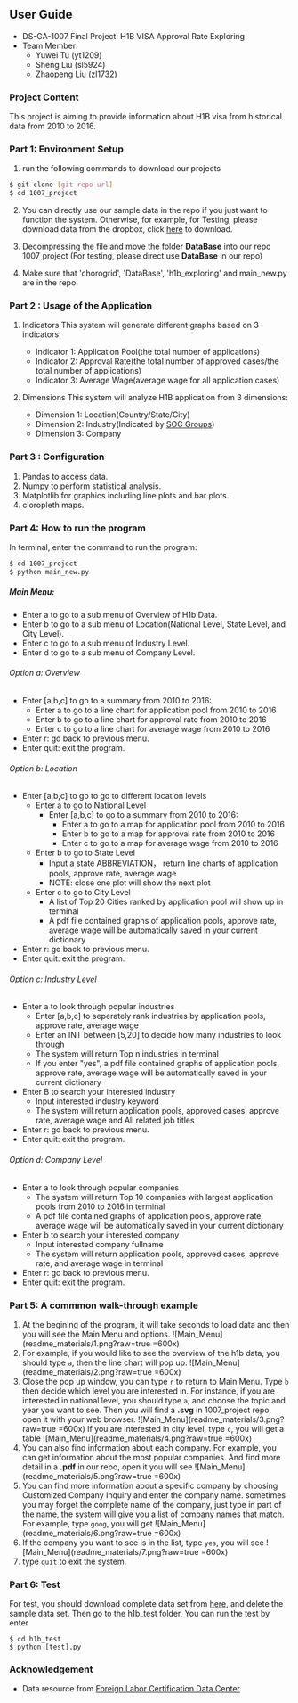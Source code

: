 ## User Guide
- DS-GA-1007  Final Project: H1B VISA Approval Rate Exploring
- Team Member:
  - Yuwei Tu (yt1209)
  - Sheng Liu (sl5924)
  - Zhaopeng Liu (zl1732)


### Project Content
This project is aiming to provide information about H1B visa from historical data from 2010 to 2016. 


### Part 1: Environment Setup
1. run the following commands to download our projects
``` sh
$ git clone [git-repo-url]
$ cd 1007_project
```

2. You can directly use our sample data in the repo if you just want to function the system. Otherwise, for example, for Testing, please download data from the dropbox, click [here](https://www.dropbox.com/sh/lk7ec8gjanuwnhk/AADyjXYQw-8imLqCsw3N8PZaa?dl=0)
to download.

4. Decompressing the file and move the folder **DataBase** into our repo 1007_project (For testing, please direct use **DataBase** in our repo)

5. Make sure that 'chorogrid', 'DataBase', 'h1b_exploring' and main_new.py are in the repo.


### Part 2 : Usage of the Application

1. Indicators
This system will generate different graphs based on 3 indicators:

    * Indicator 1: Application Pool(the total number of applications)
    * Indicator 2: Approval Rate(the total number of approved cases/the total number of applications)
    * Indicator 3: Average Wage(average wage for all application cases)

2. Dimensions
This system will analyze H1B application from 3 dimensions:

    * Dimension 1: Location(Country/State/City)
    * Dimension 2: Industry(Indicated by [SOC Groups](/http://www.bls.gov/soc/major_groups.htm))
    * Dimension 3: Company

### Part 3 : Configuration

1. Pandas to access data.
2. Numpy to perform statistical analysis.
3. Matplotlib for graphics including line plots and bar plots.
4. cloropleth maps.

### Part 4: How to run the program

In terminal, enter the command to run the program:

``` sh
$ cd 1007_project
$ python main_new.py
```

##### Main Menu:

- Enter a to go to a sub menu of Overview of H1b Data.
- Enter b to go to a sub menu of Location(National Level, State Level, and City Level).
- Enter c to go to a sub menu of Industry Level.
- Enter d to go to a sub menu of Company Level.


###### Option a: Overview
- Enter [a,b,c] to go to a summary from 2010 to 2016:
  - Enter a to go to a line chart for application pool from 2010 to 2016
  - Enter b to go to a line chart for approval rate from 2010 to 2016
  - Enter c to go to a line chart for average wage from 2010 to 2016
- Enter r: go back to previous menu.
- Enter quit: exit the program.


###### Option b: Location
- Enter [a,b,c] to go to go to different location levels
  - Enter a to go to National Level
    + Enter [a,b,c] to go to a summary from 2010 to 2016:
      * Enter a to go to a map for application pool from 2010 to 2016
      * Enter b to go to a map for approval rate from 2010 to 2016
      * Enter c to go to a map for average wage from 2010 to 2016
  - Enter b to go to State Level
    + Input a state ABBREVIATION， return line charts of application pools, approve rate, average wage
    + NOTE: close one plot will show the next plot
  - Enter c to go to City Level
    + A list of Top 20 Cities ranked by application pool will show up in terminal
    + A pdf file contained graphs of application pools, approve rate, average wage will be automatically saved in your current dictionary
- Enter r: go back to previous menu.
- Enter quit: exit the program.


###### Option c: Industry Level

- Enter a to look through popular industries
  + Enter [a,b,c] to seperately rank industries by application pools, approve rate, average wage
  + Enter an INT between [5,20] to decide how many industries to look through
  + The system will return Top n industries in terminal
  + If you enter "yes", a pdf file contained graphs of application pools, approve rate, average wage will be automatically saved in your current dictionary
- Enter B to search your interested industry
  + Input interested industry keyword
  + The system will return application pools, approved cases, approve rate, average wage and All related job titles
- Enter r: go back to previous menu.
- Enter quit: exit the program.

###### Option d: Company Level
- Enter a to look through popular companies
  + The system will return Top 10 companies with largest application pools from 2010 to 2016 in terminal
  + A pdf file contained graphs of application pools, approve rate, average wage will be automatically saved in your current dictionary
- Enter b to search your interested company
  + Input interested company fullname
  + The system will return application pools, approved cases, approve rate, and average wage in terminal
- Enter r: go back to previous menu.
- Enter quit: exit the program.



### Part 5: A commmon walk-through example
1. At the begining of the program, it will take seconds to load data and then you will see the Main Menu and options.
![Main_Menu](readme_materials/1.png?raw=true =600x)
2. For example, if you would like to see the overview of the h1b data, you should type `a`, then the line chart will pop up:
![Main_Menu](readme_materials/2.png?raw=true =600x)
3. Close the pop up window, you can type `r` to return to Main Menu. Type `b` then decide which level you are interested in. For instance, if you are interested in national level, you should type `a`, and choose the topic and year you want to see. Then you will find a **.svg** in 1007_project repo, open it with your web browser.
![Main_Menu](readme_materials/3.png?raw=true =600x)
If you are interested in city level, type `c`, you will get a table
![Main_Menu](readme_materials/4.png?raw=true =600x)
4. You can also find information about each company. For example, you can get information about the most popular companies. And find more detail in a **.pdf** in our repo, open it you will see
![Main_Menu](readme_materials/5.png?raw=true =600x)
5. You can find more information about a specific company by choosing Customized Company Inquiry and enter the company name. sometimes you may forget the complete name of the company, just type in part of the name, the system will give you a list of company names that match. For example, type `goog`, you will get
![Main_Menu](readme_materials/6.png?raw=true =600x)
6. If the company you want to see is in the list, type `yes`, you will see
![Main_Menu](readme_materials/7.png?raw=true =600x)
7. type `quit` to exit the system.


### Part 6: Test

For test, you should download complete data set from [here](https://www.dropbox.com/sh/lk7ec8gjanuwnhk/AADyjXYQw-8imLqCsw3N8PZaa?dl=0), and delete the sample data set. Then go to the h1b_test folder, You can run the test by enter
```
$ cd h1b_test
$ python [test].py
```


### Acknowledgement
- Data resource from [Foreign Labor Certification Data Center](https://www.foreignlaborcert.doleta.gov/performancedata.cfm)